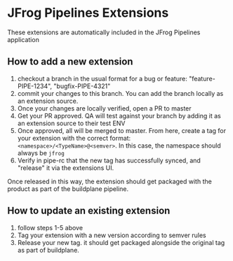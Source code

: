 # JFrog Pipelines Extensions
These extensions are automatically included in the JFrog Pipelines application

## How to add a new extension
1. checkout a branch in the usual format for a bug or feature: "feature-PIPE-1234", "bugfix-PIPE-4321"
2. commit your changes to this branch. You can add the branch locally as an extension source.
3. Once your changes are locally verified, open a PR to master
4. Get your PR approved. QA will test against your branch by adding it as an extension source to their test ENV
5. Once approved, all will be merged to master. From here, create a tag for your extension with the correct format: `<namespace>/<TypeName>@<semver>`. In this case, the namespace should always be `jfrog`
6. Verify in pipe-rc that the new tag has successfully synced, and "release" it via the extensions UI.

Once released in this way, the extension should get packaged with the product as part of the buildplane pipeline.

## How to update an existing extension
1. follow steps 1-5 above
2. Tag your extension with a new version according to semver rules
3. Release your new tag. it should get packaged alongside the original tag as part of buildplane.
